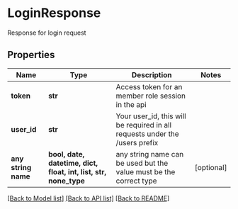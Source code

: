 # LoginResponse

Response for login request

## Properties
Name | Type | Description | Notes
------------ | ------------- | ------------- | -------------
**token** | **str** | Access token for an member role session in the api | 
**user_id** | **str** | Your user_id, this will be required in all requests under the /users prefix | 
**any string name** | **bool, date, datetime, dict, float, int, list, str, none_type** | any string name can be used but the value must be the correct type | [optional]

[[Back to Model list]](../README.md#documentation-for-models) [[Back to API list]](../README.md#documentation-for-api-endpoints) [[Back to README]](../README.md)


